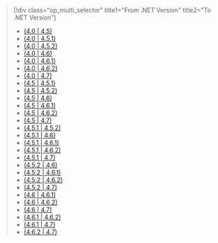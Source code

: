 > [!div class="op_multi_selector" title1="From .NET Version" title2="To .NET Version"]
> - [(4.0 | 4.5)](./4.0-4.5.md)
> - [(4.0 | 4.5.1)](./4.0-4.5.1.md)
> - [(4.0 | 4.5.2)](./4.0-4.5.2.md)
> - [(4.0 | 4.6)](./4.0-4.6.md)
> - [(4.0 | 4.6.1)](./4.0-4.6.1.md)
> - [(4.0 | 4.6.2)](./4.0-4.6.2.md)
> - [(4.0 | 4.7)](./4.0-4.7.md)
> - [(4.5 | 4.5.1)](./4.5-4.5.1.md)
> - [(4.5 | 4.5.2)](./4.5-4.5.2.md)
> - [(4.5 | 4.6)](./4.5-4.6.md)
> - [(4.5 | 4.6.1)](./4.5-4.6.1.md)
> - [(4.5 | 4.6.2)](./4.5-4.6.2.md)
> - [(4.5 | 4.7)](./4.5-4.7.md)
> - [(4.5.1 | 4.5.2)](./4.5.1-4.5.2.md)
> - [(4.5.1 | 4.6)](./4.5.1-4.6.md)
> - [(4.5.1 | 4.6.1)](./4.5.1-4.6.1.md)
> - [(4.5.1 | 4.6.2)](./4.5.1-4.6.2.md)
> - [(4.5.1 | 4.7)](./4.5.1-4.7.md)
> - [(4.5.2 | 4.6)](./4.5.2-4.6.md)
> - [(4.5.2 | 4.6.1)](./4.5.2-4.6.1.md)
> - [(4.5.2 | 4.6.2)](./4.5.2-4.6.2.md)
> - [(4.5.2 | 4.7)](./4.5.2-4.7.md)
> - [(4.6 | 4.6.1)](./4.6-4.6.1.md)
> - [(4.6 | 4.6.2)](./4.6-4.6.2.md)
> - [(4.6 | 4.7)](./4.6-4.7.md)
> - [(4.6.1 | 4.6.2)](./4.6.1-4.6.2.md)
> - [(4.6.1 | 4.7)](./4.6.1-4.7.md)
> - [(4.6.2 | 4.7)](./4.6.2-4.7.md)
